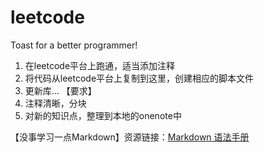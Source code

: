 # leetcode
Toast for a better programmer!
1. 在leetcode平台上跑通，适当添加注释
2. 将代码从leetcode平台上复制到这里，创建相应的脚本文件
3. 更新库...
【要求】
1. 注释清晰，分块
2. 对新的知识点，整理到本地的onenote中

【没事学习一点Markdown】资源链接：[Markdown 语法手册](https://yuhongjun.github.io/tech/2017/05/02/Markdown-%E8%AF%AD%E6%B3%95%E6%89%8B%E5%86%8C-%E5%AE%8C%E6%95%B4%E6%95%B4%E7%90%86%E7%89%88.html)

